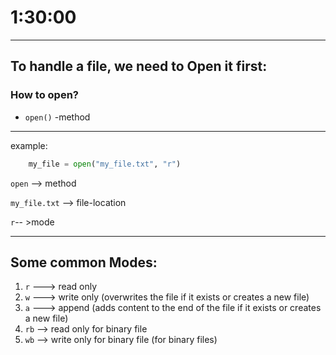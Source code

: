 # 1:30:00
---



## To handle a file, we need to Open it first:
### How to open?

* `open()` -method
---



example:
```python
    my_file = open("my_file.txt", "r")
```        

`open` --> method

`my_file.txt` --> file-location

`r`-- >mode

---

## Some common Modes:
1. `r` ---> read only
2. `w` ---> write only (overwrites the file if it exists or creates a new file)
3. `a` ---> append (adds content to the end of the file if it exists or creates a new file)
4. `rb` --> read only for binary file
5. `wb` --> write only for binary file (for binary files)

